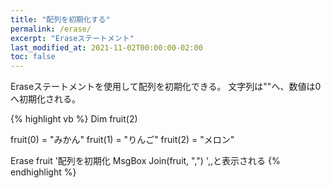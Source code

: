 ```yaml
---
title: "配列を初期化する"
permalink: /erase/
excerpt: "Eraseステートメント"
last_modified_at: 2021-11-02T00:00:00-02:00
toc: false
---
```


Eraseステートメントを使用して配列を初期化できる。
文字列は""へ、数値は0へ初期化される。

{% highlight vb %}
Dim fruit(2)

fruit(0) = "みかん"
fruit(1) = "りんご"
fruit(2) = "メロン"

Erase fruit '配列を初期化
MsgBox Join(fruit, ",") ',,と表示される
{% endhighlight %}
